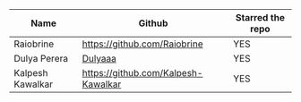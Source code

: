 | Name| Github| Starred the repo|
| --- | ----------- |---------|
| Raiobrine             | https://github.com/Raiobrine                                  | YES |
| Dulya Perera | [Dulyaaa](https://github.com/Dulyaaa) | YES |
| Kalpesh Kawalkar| https://github.com/Kalpesh-Kawalkar | YES |
